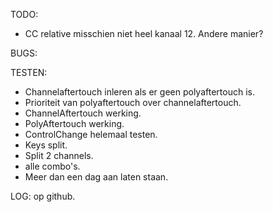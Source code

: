TODO:
- CC relative misschien niet heel kanaal 12. Andere manier?

BUGS:


TESTEN:
- Channelaftertouch inleren als er geen polyaftertouch is.
- Prioriteit van polyaftertouch over channelaftertouch.
- ChannelAftertouch werking.
- PolyAftertouch werking.
- ControlChange helemaal testen.
- Keys split.
- Split 2 channels.
- alle combo's.
- Meer dan een dag aan laten staan.

LOG: op github.
